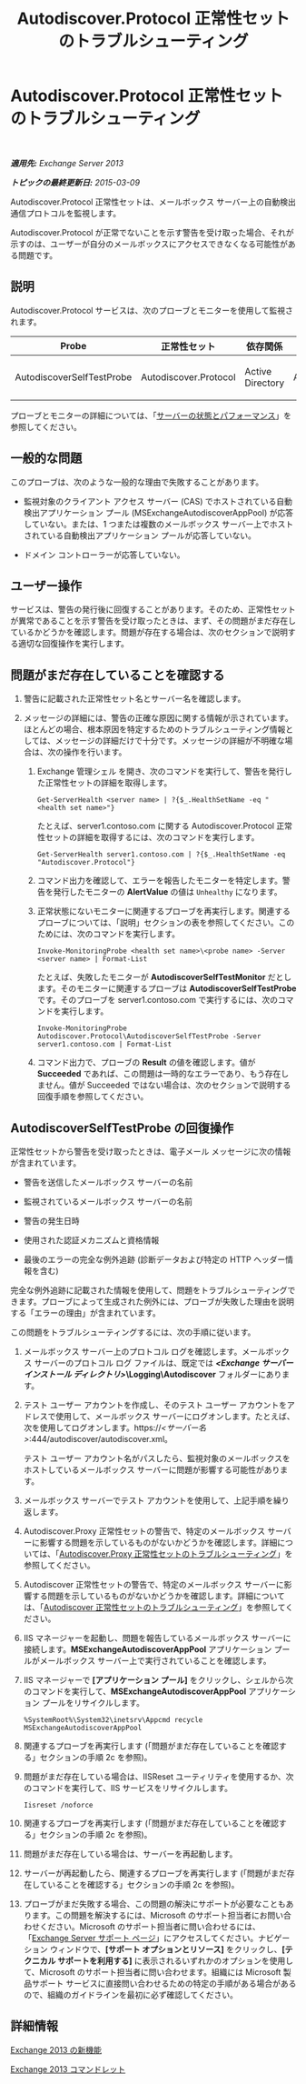﻿---
title: Autodiscover.Protocol 正常性セットのトラブルシューティング
TOCTitle: Autodiscover.Protocol 正常性セットのトラブルシューティング
ms:assetid: 06afdcc8-7920-4e88-b85a-98e67a19d221
ms:mtpsurl: https://technet.microsoft.com/ja-jp/library/ms.exch.scom.autodiscover.protocol(v=EXCHG.150)
ms:contentKeyID: 53181822
ms.date: 01/28/2016
mtps_version: v=EXCHG.150
ms.translationtype: HT
---

# Autodiscover.Protocol 正常性セットのトラブルシューティング

 

_**適用先:** Exchange Server 2013_

_**トピックの最終更新日:** 2015-03-09_

Autodiscover.Protocol 正常性セットは、メールボックス サーバー上の自動検出通信プロトコルを監視します。

Autodiscover.Protocol が正常でないことを示す警告を受け取った場合、それが示すのは、ユーザーが自分のメールボックスにアクセスできなくなる可能性がある問題です。

## 説明

Autodiscover.Protocol サービスは、次のプローブとモニターを使用して監視されます。


<table>
<colgroup>
<col style="width: 25%" />
<col style="width: 25%" />
<col style="width: 25%" />
<col style="width: 25%" />
</colgroup>
<thead>
<tr class="header">
<th>Probe</th>
<th>正常性セット</th>
<th>依存関係</th>
<th>関連するモニター</th>
</tr>
</thead>
<tbody>
<tr class="odd">
<td><p>AutodiscoverSelfTestProbe</p></td>
<td><p>Autodiscover.Protocol</p></td>
<td><p>Active Directory</p></td>
<td><p>AutodiscoverSelfTestMonitor</p></td>
</tr>
</tbody>
</table>


プローブとモニターの詳細については、「[サーバーの状態とパフォーマンス](https://technet.microsoft.com/ja-jp/library/jj150551\(v=exchg.150\))」を参照してください。

## 一般的な問題

このプローブは、次のような一般的な理由で失敗することがあります。

  - 監視対象のクライアント アクセス サーバー (CAS) でホストされている自動検出アプリケーション プール (MSExchangeAutodiscoverAppPool) が応答していない。または、1 つまたは複数のメールボックス サーバー上でホストされている自動検出アプリケーション プールが応答していない。

  - ドメイン コントローラーが応答していない。

## ユーザー操作

サービスは、警告の発行後に回復することがあります。そのため、正常性セットが異常であることを示す警告を受け取ったときは、まず、その問題がまだ存在しているかどうかを確認します。問題が存在する場合は、次のセクションで説明する適切な回復操作を実行します。

## 問題がまだ存在していることを確認する

1.  警告に記載された正常性セット名とサーバー名を確認します。

2.  メッセージの詳細には、警告の正確な原因に関する情報が示されています。ほとんどの場合、根本原因を特定するためのトラブルシューティング情報としては、メッセージの詳細だけで十分です。メッセージの詳細が不明確な場合は、次の操作を行います。
    
    1.  Exchange 管理シェル を開き、次のコマンドを実行して、警告を発行した正常性セットの詳細を取得します。
        
            Get-ServerHealth <server name> | ?{$_.HealthSetName -eq "<health set name>"}
        
        たとえば、server1.contoso.com に関する Autodiscover.Protocol 正常性セットの詳細を取得するには、次のコマンドを実行します。
        
            Get-ServerHealth server1.contoso.com | ?{$_.HealthSetName -eq "Autodiscover.Protocol"}
    
    2.  コマンド出力を確認して、エラーを報告したモニターを特定します。警告を発行したモニターの **AlertValue** の値は `Unhealthy` になります。
    
    3.  正常状態にないモニターに関連するプローブを再実行します。関連するプローブについては、「説明」セクションの表を参照してください。このためには、次のコマンドを実行します。
        
            Invoke-MonitoringProbe <health set name>\<probe name> -Server <server name> | Format-List
        
        たとえば、失敗したモニターが **AutodiscoverSelfTestMonitor** だとします。そのモニターに関連するプローブは **AutodiscoverSelfTestProbe** です。そのプローブを server1.contoso.com で実行するには、次のコマンドを実行します。
        
            Invoke-MonitoringProbe Autodiscover.Protocol\AutodiscoverSelfTestProbe -Server server1.contoso.com | Format-List
    
    4.  コマンド出力で、プローブの **Result** の値を確認します。値が **Succeeded** であれば、この問題は一時的なエラーであり、もう存在しません。値が Succeeded ではない場合は、次のセクションで説明する回復手順を参照してください。

## AutodiscoverSelfTestProbe の回復操作

正常性セットから警告を受け取ったときは、電子メール メッセージに次の情報が含まれています。

  - 警告を送信したメールボックス サーバーの名前

  - 監視されているメールボックス サーバーの名前

  - 警告の発生日時

  - 使用された認証メカニズムと資格情報

  - 最後のエラーの完全な例外追跡 (診断データおよび特定の HTTP ヘッダー情報を含む)

完全な例外追跡に記載された情報を使用して、問題をトラブルシューティングできます。プローブによって生成された例外には、プローブが失敗した理由を説明する「エラーの理由」が含まれています。

この問題をトラブルシューティングするには、次の手順に従います。

1.  メールボックス サーバー上のプロトコル ログを確認します。メールボックス サーバーのプロトコル ログ ファイルは、既定では ***\<Exchange サーバー インストール ディレクトリ\>*\\Logging\\Autodiscover** フォルダーにあります。

2.  テスト ユーザー アカウントを作成し、そのテスト ユーザー アカウントをアドレスで使用して、メールボックス サーバーにログオンします。たとえば、次を使用してログオンします。https://*\<サーバー名\>*:444/autodiscover/autodiscover.xml。
    
    テスト ユーザー アカウント名がパスしたら、監視対象のメールボックスをホストしているメールボックス サーバーに問題が影響する可能性があります。

3.  メールボックス サーバーでテスト アカウントを使用して、上記手順を繰り返します。

4.  Autodiscover.Proxy 正常性セットの警告で、特定のメールボックス サーバーに影響する問題を示しているものがないかどうかを確認します。詳細については、「[Autodiscover.Proxy 正常性セットのトラブルシューティング](troubleshooting-autodiscover-proxy-health-set.md)」を参照してください。

5.  Autodiscover 正常性セットの警告で、特定のメールボックス サーバーに影響する問題を示しているものがないかどうかを確認します。詳細については、「[Autodiscover 正常性セットのトラブルシューティング](troubleshooting-autodiscover-health-set.md)」を参照してください。

6.  IIS マネージャーを起動し、問題を報告しているメールボックス サーバーに接続します。**MSExchangeAutodiscoverAppPool** アプリケーション プールがメールボックス サーバー上で実行されていることを確認します。

7.  IIS マネージャーで **\[アプリケーション プール\]** をクリックし、シェルから次のコマンドを実行して、**MSExchangeAutodiscoverAppPool** アプリケーション プールをリサイクルします。
    
        %SystemRoot%\System32\inetsrv\Appcmd recycle MSExchangeAutodiscoverAppPool

8.  関連するプローブを再実行します (「問題がまだ存在していることを確認する」セクションの手順 2c を参照)。

9.  問題がまだ存在している場合は、IISReset ユーティリティを使用するか、次のコマンドを実行して、IIS サービスをリサイクルします。
    
        Iisreset /noforce

10. 関連するプローブを再実行します (「問題がまだ存在していることを確認する」セクションの手順 2c を参照)。

11. 問題がまだ存在している場合は、サーバーを再起動します。

12. サーバーが再起動したら、関連するプローブを再実行します (「問題がまだ存在していることを確認する」セクションの手順 2c を参照)。

13. プローブがまだ失敗する場合、この問題の解決にサポートが必要なこともあります。この問題を解決するには、Microsoft のサポート担当者にお問い合わせください。Microsoft のサポート担当者に問い合わせるには、「[Exchange Server サポート ページ](http://go.microsoft.com/fwlink/p/?linkid=180809)」にアクセスしてください。ナビゲーション ウィンドウで、**\[サポート オプションとリソース\]** をクリックし、**\[テクニカル サポートを利用する\]** に表示されるいずれかのオプションを使用して、Microsoft のサポート担当者に問い合わせます。組織には Microsoft 製品サポート サービスに直接問い合わせるための特定の手順がある場合があるので、組織のガイドラインを最初に必ず確認してください。

## 詳細情報

[Exchange 2013 の新機能](https://technet.microsoft.com/ja-jp/library/jj150540\(v=exchg.150\))

[Exchange 2013 コマンドレット](https://technet.microsoft.com/ja-jp/library/bb124413\(v=exchg.150\))

